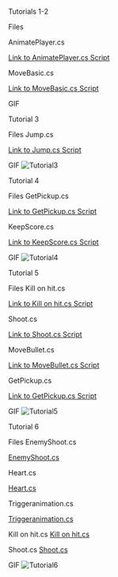 Tutorials 1-2

Files

AnimatePlayer.cs

[Link to AnimatePlayer.cs Script](https://github.com/38693/UnityTutorials/blob/main/Assets/Scripts/Animatie.cs)

MoveBasic.cs

[Link to MoveBasic.cs Script](https://github.com/38693/UnityTutorials/blob/main/Assets/Scripts/MoveBasic.cs)

GIF 


Tutorial 3

Files
Jump.cs

[Link to Jump.cs Script](https://github.com/38693/UnityTutorials/blob/main/Assets/Scripts/Jump.cs)


GIF 
![Tutorial3](https://github.com/user-attachments/assets/81c23651-15f9-4ea9-8b68-476342ddc572)

Tutorial 4

Files
GetPickup.cs

[Link to GetPickup.cs Script](https://github.com/38693/UnityTutorials/blob/main/Assets/Scripts/GetPickup.cs)


KeepScore.cs

[Link to KeepScore.cs Script](https://github.com/38693/UnityTutorials/blob/main/Assets/Scripts/KeepScore.cs)


GIF 
![Tutorial4](https://github.com/user-attachments/assets/1af29988-095b-493c-ba9a-9be7592ca0eb)

Tutorial 5

Files
Kill on hit.cs

[Link to Kill on hit.cs Script](https://github.com/38693/UnityTutorials/blob/main/Assets/Scripts/KillOnHit.cs)


Shoot.cs

[Link to Shoot.cs Script](https://github.com/38693/UnityTutorials/blob/main/Assets/Scripts/Shoot.cs)

MoveBullet.cs

[Link to MoveBullet.cs Script](https://github.com/38693/UnityTutorials/blob/main/Assets/Scripts/MoveBullet.cs)

GetPickup.cs

[Link to GetPickup.cs Script](https://github.com/38693/UnityTutorials/blob/main/Assets/Scripts/GetPickup.cs)

GIF
![Tutorial5](https://github.com/user-attachments/assets/181b65cc-fbd0-4f35-a869-64e625e0a713)

Tutorial 6

Files
EnemyShoot.cs

[EnemyShoot.cs](https://github.com/38693/UnityTutorials/blob/main/Assets/Scripts/EnemyShootingBehavior.cs)

Heart.cs

[Heart.cs](https://github.com/38693/UnityTutorials/blob/main/Assets/Scripts/Hearts.cs)

Triggeranimation.cs

[Triggeranimation.cs](https://github.com/38693/UnityTutorials/blob/main/Assets/Scripts/TriggerAnimations.cs)

Kill on hit.cs
[Kill on hit.cs](https://github.com/38693/UnityTutorials/blob/main/Assets/Scripts/KillOnHit.cs)

Shoot.cs
[Shoot.cs](https://github.com/38693/UnityTutorials/blob/main/Assets/Scripts/Shoot.cs)

GIF
![Tutorial6](https://github.com/user-attachments/assets/8382f7f3-8b95-44e0-bad9-84dd1dcd0916)
